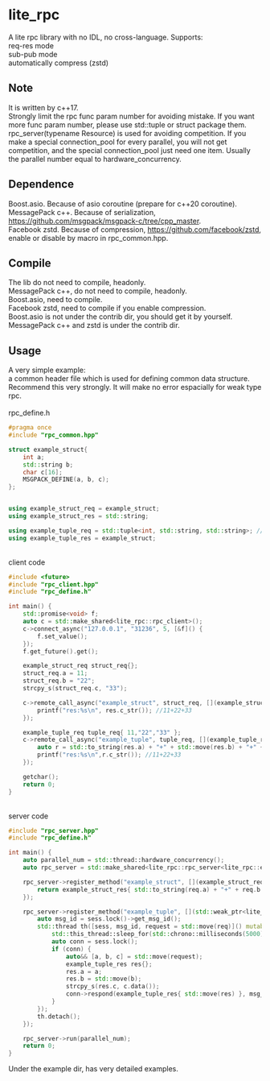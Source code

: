 # lite_rpc
A lite rpc library with no IDL, no cross-language. Supports:
</br>req-res mode
</br>sub-pub mode
</br>automatically compress (zstd)
</br> 
## Note
It is written by c++17.
</br>Strongly limit the rpc func param number for avoiding mistake. If you want more func param number, please use std::tuple or struct package them.
</br>rpc_server(typename Resource) is used for avoiding competition. If you make a special connection_pool for every parallel, you will not get competition, and the special connection_pool just need one item. Usually the parallel number equal to hardware_concurrency.
	
## Dependence
Boost.asio. Because of asio coroutine (prepare for c++20 coroutine).
</br>MessagePack c++. Because of serialization, https://github.com/msgpack/msgpack-c/tree/cpp_master.
</br>Facebook zstd. Because of compression, https://github.com/facebook/zstd, enable or disable by macro in rpc_common.hpp.

## Compile
The lib do not need to compile, headonly.
</br>MessagePack c++, do not need to compile, headonly.
</br>Boost.asio, need to compile.
</br>Facebook zstd, need to compile if you enable compression.
</br>Boost.asio is not under the contrib dir, you should get it by yourself. MessagePack c++ and zstd is under the contrib dir.

## Usage
A very simple example: 
</br>a common header file which is used for defining common data structure. Recommend this very strongly. It will make no error espacially for weak type rpc.
</br>
</br>rpc_define.h 
```c++
#pragma once
#include "rpc_common.hpp"

struct example_struct{
	int a;
	std::string b;
	char c[16];
	MSGPACK_DEFINE(a, b, c);
};


using example_struct_req = example_struct;
using example_struct_res = std::string;

using example_tuple_req = std::tuple<int, std::string, std::string>; //Recommend this, do not need MSGPACK_DEFINE.
using example_tuple_res = example_struct;
```
</br>client code
```c++
#include <future>
#include "rpc_client.hpp"
#include "rpc_define.h"

int main() {
	std::promise<void> f;
	auto c = std::make_shared<lite_rpc::rpc_client>();
	c->connect_async("127.0.0.1", "31236", 5, [&f]() {
		f.set_value();
	});
	f.get_future().get();

	example_struct_req struct_req{};
	struct_req.a = 11;
	struct_req.b = "22";
	strcpy_s(struct_req.c, "33");

	c->remote_call_async("example_struct", struct_req, [](example_struct_res&& res) {
		printf("res:%s\n", res.c_str()); //11+22+33
	});

	example_tuple_req tuple_req{ 11,"22","33" };
	c->remote_call_async("example_tuple", tuple_req, [](example_tuple_res&& res) {
		auto r = std::to_string(res.a) + "+" + std::move(res.b) + "+" + std::move(res.c);
		printf("res:%s\n",r.c_str()); //11+22+33
	});

	getchar();
	return 0;
}
```
</br>server code
```c++
#include "rpc_server.hpp"
#include "rpc_define.h"

int main() {
	auto parallel_num = std::thread::hardware_concurrency();
	auto rpc_server = std::make_shared<lite_rpc::rpc_server<lite_rpc::empty_resource>>((uint16_t)31236);

	rpc_server->register_method("example_struct", [](example_struct_req&& req) {
		return example_struct_res{ std::to_string(req.a) + "+" + req.b + "+" + req.c };
	});

	rpc_server->register_method("example_tuple", [](std::weak_ptr<lite_rpc::session<lite_rpc::empty_resource>> sess, example_tuple_req&& req) {
		auto msg_id = sess.lock()->get_msg_id();
		std::thread th([sess, msg_id, request = std::move(req)]() mutable{
			std::this_thread::sleep_for(std::chrono::milliseconds(5000)); //simulate a long task
			auto conn = sess.lock();
			if (conn) {
				auto&& [a, b, c] = std::move(request);
				example_tuple_res res{};
				res.a = a;
				res.b = std::move(b);
				strcpy_s(res.c, c.data());
				conn->respond(example_tuple_res{ std::move(res) }, msg_id);
			}
		});
		th.detach();
	});

	rpc_server->run(parallel_num);
	return 0;
}
```
Under the example dir, has very detailed examples.
